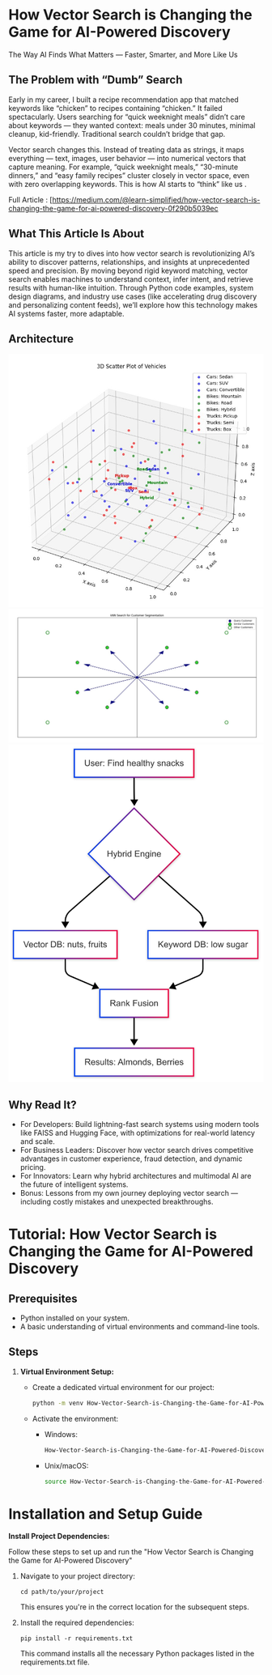 # How Vector Search is Changing the Game for AI-Powered Discovery

The Way AI Finds What Matters — Faster, Smarter, and More Like Us

## The Problem with “Dumb” Search

Early in my career, I built a recipe recommendation app that matched keywords like “chicken” to recipes containing “chicken.” It failed spectacularly. Users searching for “quick weeknight meals” didn’t care about keywords — they wanted context: meals under 30 minutes, minimal cleanup, kid-friendly. Traditional search couldn’t bridge that gap.

Vector search changes this. Instead of treating data as strings, it maps everything — text, images, user behavior — into numerical vectors that capture meaning. For example, “quick weeknight meals,” “30-minute dinners,” and “easy family recipes” cluster closely in vector space, even with zero overlapping keywords. This is how AI starts to “think” like us .

Full Article : [https://medium.com/@learn-simplified/how-vector-search-is-changing-the-game-for-ai-powered-discovery-0f290b5039ec



## What This Article Is About
This article is my try to dives into how vector search is revolutionizing AI’s ability to discover patterns, relationships, and insights at unprecedented speed and precision. By moving beyond rigid keyword matching, vector search enables machines to understand context, infer intent, and retrieve results with human-like intuition. Through Python code examples, system design diagrams, and industry use cases (like accelerating drug discovery and personalizing content feeds), we’ll explore how this technology makes AI systems faster, more adaptable.

## Architecture

![Design Diagram](docs/1.jpg)
![Design Diagram](docs/2.jpg)
![Design Diagram](docs/3.png)



## Why Read It?
- For Developers: Build lightning-fast search systems using modern tools like FAISS and Hugging Face, with optimizations for real-world latency and scale.
- For Business Leaders: Discover how vector search drives competitive advantages in customer experience, fraud detection, and dynamic pricing.
- For Innovators: Learn why hybrid architectures and multimodal AI are the future of intelligent systems.
- Bonus: Lessons from my own journey deploying vector search — including costly mistakes and unexpected breakthroughs.


# Tutorial: How Vector Search is Changing the Game for AI-Powered Discovery

## Prerequisites
- Python installed on your system.
- A basic understanding of virtual environments and command-line tools.

## Steps

1. **Virtual Environment Setup:**
   - Create a dedicated virtual environment for our project:
   
     ```bash
     python -m venv How-Vector-Search-is-Changing-the-Game-for-AI-Powered-Discovery
     ```
   - Activate the environment:
   
     - Windows:
       ```bash
       How-Vector-Search-is-Changing-the-Game-for-AI-Powered-Discovery\Scripts\activate       
       ```
     - Unix/macOS:
       ```bash
       source How-Vector-Search-is-Changing-the-Game-for-AI-Powered-Discovery/bin/activate
       ```
   

# Installation and Setup Guide

**Install Project Dependencies:**

Follow these steps to set up and run the  "How Vector Search is Changing the Game for AI-Powered Discovery"

1. Navigate to your project directory:
   ```
   cd path/to/your/project
   ```
   This ensures you're in the correct location for the subsequent steps.

2. Install the required dependencies:
   ```
   pip install -r requirements.txt   
   ```
   This command installs all the necessary Python packages listed in the requirements.txt file.




